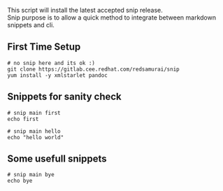 This script will install the latest accepted snip release. \
Snip purpose is to allow a quick method to integrate between markdown snippets and cli.

## First Time Setup

```
# no snip here and its ok :)
git clone https://gitlab.cee.redhat.com/redsamurai/snip
yum install -y xmlstarlet pandoc
```

## Snippets for sanity check

```
# snip main first
echo first
```

```
# snip main hello
echo "hello world"
```

## Some usefull snippets

```
# snip main bye
echo bye
```


